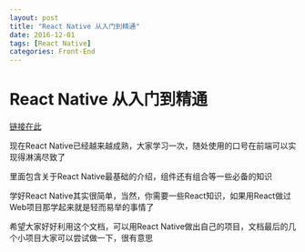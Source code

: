 ```yaml
---
layout: post
title: "React Native 从入门到精通"
date: 2016-12-01
tags: [React Native]
categories: Front-End
---
```


# React Native 从入门到精通

[链接在此](http://www.reactnativeexpress.com/)

现在React Native已经越来越成熟，大家学习一次，随处使用的口号在前端可以实现得淋漓尽致了

里面包含关于React Native最基础的介绍，组件还有组合等一些必备的知识

学好React Native其实很简单，当然，你需要一些React知识，如果用React做过Web项目那学起来就是轻而易举的事情了

希望大家好好利用这个文档，可以用React Native做出自己的项目，文档最后的几个小项目大家可以尝试做一下，很有意思